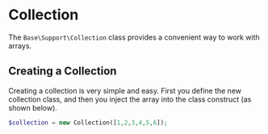 # Collection

The `Base\Support\Collection` class provides a convenient way to work with arrays.

## Creating a Collection

Creating a collection is very simple and easy. First you define the new collection class, and then you inject the array into the class construct (as shown below).

```php
$collection = new Collection([1,2,3,4,5,6]);
```
